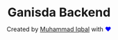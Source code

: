 <h1 align="center" style ="margin-bottom:0;">Ganisda Backend</h1>
<p align="center">Created by <a href="https://github.com/xmdod3905/" target="_blank">Muhammad Iqbal</a> with <span style="color:blue">&#10084;</span></p></a> 
<br /> 
